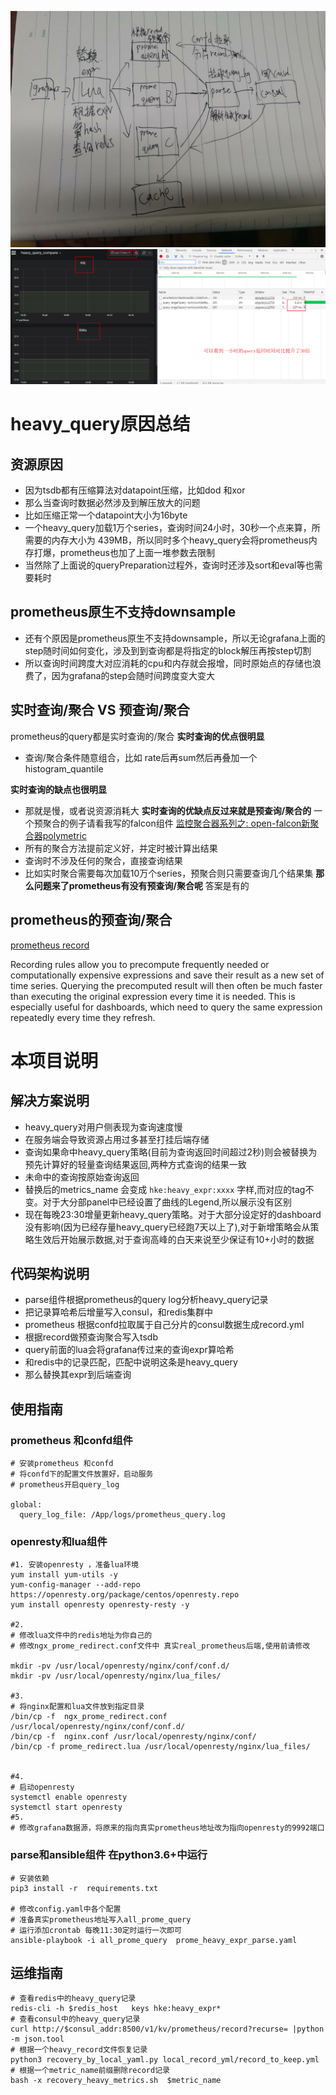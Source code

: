 ![image](https://github.com/ning1875/pre_query/blob/master/images/arch.jpg)
![image](https://github.com/ning1875/pre_query/blob/master/images/heavy_query_diff.png)

# heavy_query原因总结 
## 资源原因
- 因为tsdb都有压缩算法对datapoint压缩，比如dod 和xor
- 那么当查询时数据必然涉及到解压放大的问题
- 比如压缩正常一个datapoint大小为16byte
- 一个heavy_query加载1万个series，查询时间24小时，30秒一个点来算，所需要的内存大小为 439MB，所以同时多个heavy_query会将prometheus内存打爆，prometheus也加了上面一堆参数去限制
- 当然除了上面说的queryPreparation过程外，查询时还涉及sort和eval等也需要耗时

## prometheus原生不支持downsample
- 还有个原因是prometheus原生不支持downsample，所以无论grafana上面的step随时间如何变化，涉及到到查询都是将指定的block解压再按step切割
- 所以查询时间跨度大对应消耗的cpu和内存就会报增，同时原始点的存储也浪费了，因为grafana的step会随时间跨度变大变大
## 实时查询/聚合 VS 预查询/聚合
prometheus的query都是实时查询的/聚合
**实时查询的优点很明显**
- 查询/聚合条件随意组合，比如 rate后再sum然后再叠加一个histogram_quantile

**实时查询的缺点也很明显**
- 那就是慢，或者说资源消耗大
**实时查询的优缺点反过来就是预查询/聚合的**
一个预聚合的例子请看我写的falcon组件 [监控聚合器系列之: open-falcon新聚合器polymetric](https://segmentfault.com/a/1190000023092934)
- 所有的聚合方法提前定义好，并定时被计算出结果
- 查询时不涉及任何的聚合，直接查询结果
- 比如实时聚合需要每次加载10万个series，预聚合则只需要查询几个结果集
**那么问题来了prometheus有没有预查询/聚合呢**
答案是有的
## prometheus的预查询/聚合
[prometheus record](https://prometheus.io/docs/prometheus/latest/configuration/recording_rules/)

Recording rules allow you to precompute frequently needed or computationally expensive expressions and save their result as a new set of time series. Querying the precomputed result will then often be much faster than executing the original expression every time it is needed. This is especially useful for dashboards, which need to query the same expression repeatedly every time they refresh.

# 本项目说明
## 解决方案说明  
- heavy_query对用户侧表现为查询速度慢  
- 在服务端会导致资源占用过多甚至打挂后端存储  
- 查询如果命中heavy_query策略(目前为查询返回时间超过2秒)则会被替换为预先计算好的轻量查询结果返回,两种方式查询的结果一致  
- 未命中的查询按原始查询返回  
- 替换后的metrics_name 会变成 `hke:heavy_expr:xxxx` 字样,而对应的tag不变。对于大分部panel中已经设置了曲线的Legend,所以展示没有区别  
- 现在每晚23:30增量更新heavy_query策略。对于大部分设定好的dashboard没有影响(因为已经存量heavy_query已经跑7天以上了),对于新增策略会从策略生效后开始展示数据,对于查询高峰的白天来说至少保证有10+小时的数据

## 代码架构说明
- parse组件根据prometheus的query log分析heavy_query记录
- 把记录算哈希后增量写入consul，和redis集群中
- prometheus 根据confd拉取属于自己分片的consul数据生成record.yml
- 根据record做预查询聚合写入tsdb
- query前面的lua会将grafana传过来的查询expr算哈希
- 和redis中的记录匹配，匹配中说明这条是heavy_query
- 那么替换其expr到后端查询


## 使用指南

### prometheus 和confd组件
```
# 安装prometheus 和confd
# 将confd下的配置文件放置好，启动服务
# prometheus开启query_log 

global:
  query_log_file: /App/logs/prometheus_query.log
```



### openresty和lua组件
```
#1. 安装openresty ，准备lua环境
yum install yum-utils -y
yum-config-manager --add-repo https://openresty.org/package/centos/openresty.repo
yum install openresty openresty-resty -y

#2.
# 修改lua文件中的redis地址为你自己的
# 修改ngx_prome_redirect.conf文件中 真实real_prometheus后端,使用前请修改

mkdir -pv /usr/local/openresty/nginx/conf/conf.d/
mkdir -pv /usr/local/openresty/nginx/lua_files/

#3.
# 将nginx配置和lua文件放到指定目录
/bin/cp -f  ngx_prome_redirect.conf /usr/local/openresty/nginx/conf/conf.d/
/bin/cp -f  nginx.conf /usr/local/openresty/nginx/conf/
/bin/cp -f prome_redirect.lua /usr/local/openresty/nginx/lua_files/


#4.
# 启动openresty
systemctl enable openresty
systemctl start openresty
#5.
# 修改grafana数据源，将原来的指向真实prometheus地址改为指向openresty的9992端口

```


### parse和ansible组件 在python3.6+中运行
```
# 安装依赖
pip3 install -r  requirements.txt

# 修改config.yaml中各个配置
# 准备真实prometheus地址写入all_prome_query
# 运行添加crontab 每晚11:30定时运行一次即可
ansible-playbook -i all_prome_query  prome_heavy_expr_parse.yaml
```


## 运维指南
```
# 查看redis中的heavy_query记录
redis-cli -h $redis_host   keys hke:heavy_expr*
# 查看consul中的heavy_query记录
curl http://$consul_addr:8500/v1/kv/prometheus/record?recurse= |python -m json.tool
# 根据一个heavy_record文件恢复记录
python3 recovery_by_local_yaml.py local_record_yml/record_to_keep.yml
# 根据一个metric_name前缀删除record记录
bash -x recovery_heavy_metrics.sh  $metric_name
```
